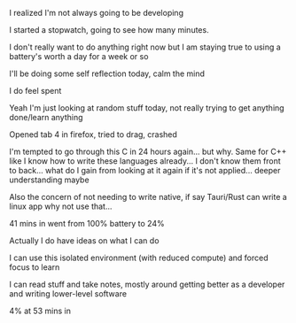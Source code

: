 I realized I'm not always going to be developing

I started a stopwatch, going to see how many minutes.

I don't really want to do anything right now but I am staying true to using a battery's worth a day for a week or so

I'll be doing some self reflection today, calm the mind

I do feel spent

Yeah I'm just looking at random stuff today, not really trying to get anything done/learn anything

Opened tab 4 in firefox, tried to drag, crashed

I'm tempted to go through this C in 24 hours again... but why. Same for C++ like I know how to write these languages already... I don't know them front to back... what do I gain from looking at it again if it's not applied... deeper understanding maybe

Also the concern of not needing to write native, if say Tauri/Rust can write a linux app why not use that...

41 mins in went from 100% battery to 24%

Actually I do have ideas on what I can do

I can use this isolated environment (with reduced compute) and forced focus to learn

I can read stuff and take notes, mostly around getting better as a developer and writing lower-level software

4% at 53 mins in
